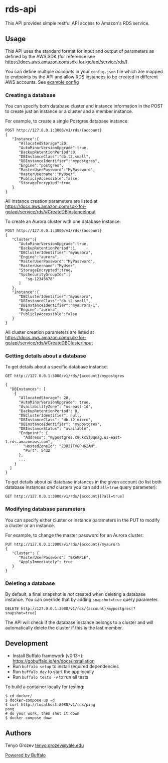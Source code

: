 # rds-api

This API provides simple restful API access to Amazon's RDS service.

## Usage

This API uses the standard format for input and output of parameters as defined by the AWS SDK (for reference see https://docs.aws.amazon.com/sdk-for-go/api/service/rds/).

You can define multiple _accounts_ in your `config.json` file which are mapped to endpoints by the API and allow RDS instances to be created in different AWS accounts. See [example config](config/config.example.json)

### Creating a database

You can specify both database cluster and instance information in the POST to create just an instance or a cluster and a member instance. 

For example, to create a single Postgres database instance:

```
POST http://127.0.0.1:3000/v1/rds/{account}
{
   "Instance":{
      "AllocatedStorage":20,
      "AutoMinorVersionUpgrade":true,
      "BackupRetentionPeriod":0,
      "DBInstanceClass":"db.t2.small",
      "DBInstanceIdentifier":"mypostgres",
      "Engine":"postgres",
      "MasterUserPassword":"MyPassword",
      "MasterUsername":"MyUser",
      "PubliclyAccessible":false,
      "StorageEncrypted":true
   }
}
```

All instance creation parameters are listed at https://docs.aws.amazon.com/sdk-for-go/api/service/rds/#CreateDBInstanceInput

To create an Aurora cluster with one database instance:

```
POST http://127.0.0.1:3000/v1/rds/{account}
{
   "Cluster":{
      "AutoMinorVersionUpgrade":true,
      "BackupRetentionPeriod":1,
      "DBClusterIdentifier":"myaurora",
      "Engine":"aurora",
      "MasterUserPassword":"MyPassword",
      "MasterUsername":"MyUser",
      "StorageEncrypted":true,
      "VpcSecurityGroupIds":[
         "sg-12345678"
      ]
   },
   "Instance":{
      "DBClusterIdentifier":"myaurora",
      "DBInstanceClass":"db.t2.small",
      "DBInstanceIdentifier":"myaurora-1",
      "Engine":"aurora",
      "PubliclyAccessible":false
   }
}
```

All cluster creation parameters are listed at https://docs.aws.amazon.com/sdk-for-go/api/service/rds/#CreateDBClusterInput

### Getting details about a database

To get details about a specific database instance:

```
GET http://127.0.0.1:3000/v1/rds/{account}/mypostgres
```
```
{
  "DBInstances": [
    {
      "AllocatedStorage": 20,
      "AutoMinorVersionUpgrade": true,
      "AvailabilityZone": "us-east-1d",
      "BackupRetentionPeriod": 0,
      "DBClusterIdentifier": null,
      "DBInstanceClass": "db.t2.micro",
      "DBInstanceIdentifier": "mypostgres",
      "DBInstanceStatus": "available",
      "Endpoint": {
        "Address": "mypostgres.c8ukc5s0qnag.us-east-1.rds.amazonaws.com",
        "HostedZoneId": "Z3R2ITVGPH62AM",
        "Port": 5432
      },
      ...
    }
  ]
}
```

To get details about _all_ database instances in the given account (to list both database instances _and_ clusters you can add `all=true` query parameter):

```
GET http://127.0.0.1:3000/v1/rds/{account}[?all=true]
```

### Modifying database parameters

You can specify either cluster or instance parameters in the PUT to modify a cluster or an instance.

For example, to change the master password for an Aurora cluster:

```
PUT http://127.0.0.1:3000/v1/rds/{account}/myaurora
{
   "Cluster": {
      "MasterUserPassword": "EXAMPLE",
      "ApplyImmediately": true
   }
}
```

### Deleting a database

By default, a final snapshot is _not_ created when deleting a database instance. You can override that by adding `snapshot=true` query parameter.

```
DELETE http://127.0.0.1:3000/v1/rds/{account}/mypostgres[?snapshot=true]
```

The API will check if the database instance belongs to a cluster and will automatically delete the cluster if this is the last member.

## Development

- Install Buffalo framework (v0.13+): https://gobuffalo.io/en/docs/installation
- Run `buffalo setup` to install required dependencies
- Run `buffalo dev` to start the app locally
- Run `buffalo tests -v` to run all tests

To build a container locally for testing:
```
$ cd docker/
$ docker-compose up -d
$ curl http://localhost:8080/v1/rds/ping
pong
# do your work, then shut it down
$ docker-compose down
```

## Authors

Tenyo Grozev <tenyo.grozev@yale.edu>

[Powered by Buffalo](http://gobuffalo.io)
